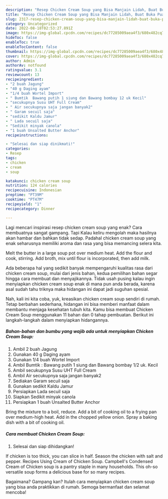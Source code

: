 ```yaml
---
description: "Resep Chicken Cream Soup yang Bisa Manjain Lidah, Buat Buka Puasa Sempurna"
title: "Resep Chicken Cream Soup yang Bisa Manjain Lidah, Buat Buka Puasa Sempurna"
slug: 2317-resep-chicken-cream-soup-yang-bisa-manjain-lidah-buat-buka-puasa-sempurna
category: Uncategorized
date: 2022-08-18T02:53:27.891Z
image: https://img-global.cpcdn.com/recipes/dc77285009aea4f3/680x482cq70/chicken-cream-soup-foto-resep-utama.jpg
hideToc: false
enableToc: true
enableTocContent: false
thumbnail: https://img-global.cpcdn.com/recipes/dc77285009aea4f3/680x482cq70/chicken-cream-soup-foto-resep-utama.jpg
cover: https://img-global.cpcdn.com/recipes/dc77285009aea4f3/680x482cq70/chicken-cream-soup-foto-resep-utama.jpg
author: Admin
authorAv: notfound
ratingvalue: 3.1
reviewcount: 13
recipeingredient:
- "2 buah Jagung"
- "40 g Daging ayam"
- "1/4 buah Wortel Import"
- " Bumtik  Bawang putih 1 siung dan Bawang bombay 12 uk Kecil"
- "secukupnya Susu UHT Full Cream"
- " Air secukupnya saja jangan banyak2"
- " Garam secuil saja"
- "sedikit Kaldu Jamur"
- " Lada secuil saja"
- "Sedikit minyak canola"
- "1 buah Unsalted Butter Anchor"
recipeinstructions:

- "Selesai dan siap dinikmati!"
categories:
- Resep
tags:
- chicken
- cream
- soup

katakunci: chicken cream soup 
nutrition: 124 calories
recipecuisine: Indonesian
preptime: "PT39M"
cooktime: "PT47M"
recipeyield: "1"
recipecategory: Dinner

---
```



Lagi mencari inspirasi resep chicken cream soup yang enak? Cara membuatnya sangat gampang. Tapi Kalau keliru mengolah maka hasilnya akan hambar dan bahkan tidak sedap. Padahal chicken cream soup yang enak seharusnya memiliki aroma dan rasa yang bisa memancing selera kita.


Melt the butter in a large soup pot over medium heat. Add the flour and cook, stirring. Add broth, mix until flour is incorporated, then add milk.

Ada beberapa hal yang sedikit banyak mempengaruhi kualitas rasa dari chicken cream soup, mulai dari jenis bahan, kedua pemilihan bahan segar hingga cara membuat dan menyajikannya. Tidak usah pusing kalau ingin menyiapkan chicken cream soup enak di mana pun anda berada, karena asal sudah tahu triknya maka hidangan ini dapat jadi suguhan spesial.


Nah, kali ini kita coba, yuk, kreasikan chicken cream soup sendiri di rumah. Tetap berbahan sederhana, hidangan ini bisa memberi manfaat dalam membantu menjaga kesehatan tubuh kita. Kamu bisa membuat Chicken Cream Soup menggunakan 11 bahan dan 0 tahap pembuatan. Berikut ini langkah-langkah dalam menyiapkan hidangannya.

<!--inarticleads1-->

##### Bahan-bahan dan bumbu yang wajib ada untuk menyiapkan Chicken Cream Soup:

1. Ambil 2 buah Jagung
1. Gunakan 40 g Daging ayam
1. Gunakan 1/4 buah Wortel Import
1. Ambil  Bumtik : Bawang putih 1 siung dan Bawang bombay 1/2 uk. Kecil
1. Ambil secukupnya Susu UHT Full Cream
1. Ambil  Air secukupnya saja jangan banyak2
1. Sediakan  Garam secuil saja
1. Gunakan sedikit Kaldu Jamur
1. Persiapkan  Lada secuil saja
1. Siapkan Sedikit minyak canola
1. Persiapkan 1 buah Unsalted Butter Anchor


Bring the mixture to a boil, reduce. Add a bit of cooking oil to a frying pan over medium-high heat. Add in the chopped yellow onion. Spray a baking dish with a bit of cooking oil. 

<!--inarticleads2-->

##### Cara membuat Chicken Cream Soup:


1. Selesai dan siap dihidangkan!

If chicken is too thick, you can slice in half. Season the chicken with salt and pepper. Recipes Using Cream of Chicken Soup. Campbell&#39;s Condensed Cream of Chicken soup is a pantry staple in many households. This oh-so versatile soup forms a delicious base for so many recipes. 

Bagaimana? Gampang kan? Itulah cara menyiapkan chicken cream soup yang bisa anda praktikkan di rumah. Semoga bermanfaat dan selamat mencoba!

